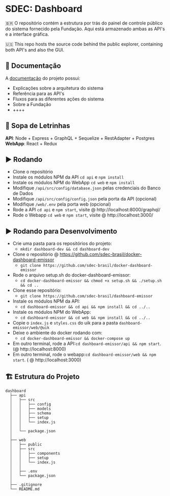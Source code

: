# SDEC: Dashboard

🇧🇷 O repositório contém a estrutura por trás do painel de controle público do sistema fornecido pela Fundação. Aqui está armazenado ambas as API's e a interface gráfica.

🇺🇸 This repo hosts the source code behind the public explorer, containing both API's and also the GUI.

## 📝 Documentação

A [documentação](https://sdec.readme.io) do projeto possui:

- Explicações sobre a arquitetura do sistema
- Referência para as API's
- Fluxos para as diferentes ações do sistema
- Sobre a Fundação
- ++++

## 🥣 Sopa de Letrinhas

**API**: Node + Express + GraphQL + Sequelize + RestAdapter + Postgres
**WebApp**: React + Redux

## ▶️ Rodando
- Clone o repositório
- Instale os módulos NPM da API `cd api` e `npm install`
- Instale os módulos NPM do WebApp `cd web` e `npm install`
- Modifique `/api/src/config/database.json` pelas credenciais do Banco de Dados
- Modifique `/api/src/config/config.json` pela porta da API (opcional)
- Modifique `/web/.env` pela porta web (opcional)
- Rode a API `cd api` e `npm start`, visite @ http://localhost:8000/graphql/
- Rode o Webapp `cd web` e `npm start`, visite @ http://localhost:3000/

## ▶️ Rodando para Desenvolvimento
- Crie uma pasta para os repositórios do projeto:
  - `mkdir dashboard-dev && cd dashboard-dev`
- Clone o repositório @ https://github.com/sdec-brasil/docker-dashboard-emissor
  - `git clone https://github.com/sdec-brasil/docker-dashboard-emissor`
- Rode o arquivo setup.sh do docker-dashboard-emissor:
  - `cd docker-dashboard-emissor && chmod +x setup.sh && ./setup.sh && cd ..`
- Clone esse repositório:
  - `git clone https://github.com/sdec-brasil/dashboard-emissor`
- Instale os módulos NPM da API:
  - `cd dashboard-emissor && cd api && npm install && cd ../..`
- Instale os módulos NPM do WebApp:
  - `cd dashboard-emissor && cd web && npm install && cd ../..`
- Copie o `index.js` e `styles.css` do uik para a pasta `dashboard-emissor/web/@uik`
- Deixe o ambiente do docker rodando com:
  - `cd docker-dashboard-emissor && docker-compose up`
- Em outro terminal, rode a API:`cd dashboard-emissor/api && npm start`. (@ http://localhost:8000)
- Em outro terminal, rode o webapp:`cd dashboard-emissor/web && npm start`. ( @ http://localhost:3000)



## 🏗 Estrutura do Projeto
    dashboard
      ├── api 
      │   ├── src
      │   │   ├── config
      │   │   ├── models
      │   │   ├── schema
      │   │   ├── setup
      │   │   └── index.js
      │   │
      │   └── package.json
      │
      ├── web 
      │   ├── public
      │   ├── src
      │   │   ├── components
      │   │   ├── setup
      │   │   └── index.js
      │   │
      │   ├── .env
      │   └── package.json
      │
      ├── .gitignore
      └── README.md
